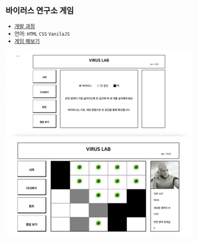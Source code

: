 ## 바이러스 연구소 게임


* [개발 과정](http://localhost:4000/algorithm/virus-lab/)
* 언어: `HTML` `CSS` `VanilaJS`
* [게임 해보기](https://mingeun2154.github.io/virusLAB)

<img src="/virus-lab-how-to-play.png" alt="플레이 화면1">
<img src="/virus-lab-playing.png" alt="플레이 화면2">
